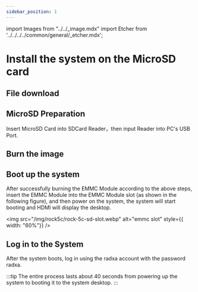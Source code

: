 ```yaml
---
sidebar_position: 1
---
```


import Images from "../../\_image.mdx"
import Etcher from '../../../../common/general/\_etcher.mdx';

# Install the system on the MicroSD card

## File download

<Images loader={false} system_img={true} spi_img={false} />

## MicroSD Preparation

Insert MicroSD Card into SDCard Reader，then input Reader into PC's USB Port.

## Burn the image

<Etcher />

## Boot up the system

After successfully burning the EMMC Module according to the above steps, insert the EMMC Module into the EMMC Module slot (as shown in the following figure), and then power on the system, the system will start booting and HDMI will display the desktop.

<img
src="/img/rock5c/rock-5c-sd-slot.webp"
alt="emmc slot"
style={{ width: "60%"}}
/>

## Log in to the System

After the system boots, log in using the radxa account with the password radxa.

:::tip
The entire process lasts about 40 seconds from powering up the system to booting it to the system desktop.
:::
